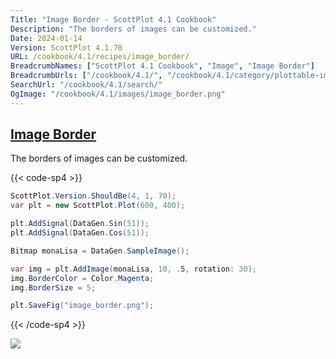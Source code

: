 ```yaml
---
Title: "Image Border - ScottPlot 4.1 Cookbook"
Description: "The borders of images can be customized."
Date: 2024-01-14
Version: ScottPlot 4.1.70
URL: /cookbook/4.1/recipes/image_border/
BreadcrumbNames: ["ScottPlot 4.1 Cookbook", "Image", "Image Border"]
BreadcrumbUrls: ["/cookbook/4.1/", "/cookbook/4.1/category/plottable-image", "/cookbook/4.1/recipes/image_border/"]
SearchUrl: "/cookbook/4.1/search/"
OgImage: "/cookbook/4.1/images/image_border.png"
---
```


<h2><a id='image-border' href='/cookbook/4.1/recipes/image_border/'>Image Border</a></h2>

The borders of images can be customized.

{{< code-sp4 >}}

```cs
ScottPlot.Version.ShouldBe(4, 1, 70);
var plt = new ScottPlot.Plot(600, 400);

plt.AddSignal(DataGen.Sin(51));
plt.AddSignal(DataGen.Cos(51));

Bitmap monaLisa = DataGen.SampleImage();

var img = plt.AddImage(monaLisa, 10, .5, rotation: 30);
img.BorderColor = Color.Magenta;
img.BorderSize = 5;

plt.SaveFig("image_border.png");
```

{{< /code-sp4 >}}

<img src='../../images/image_border.png' class='d-block mx-auto my-5' />


